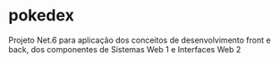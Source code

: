 # pokedex
Projeto Net.6 para aplicação dos conceitos de desenvolvimento front e back, dos componentes de Sistemas Web 1 e Interfaces Web 2
